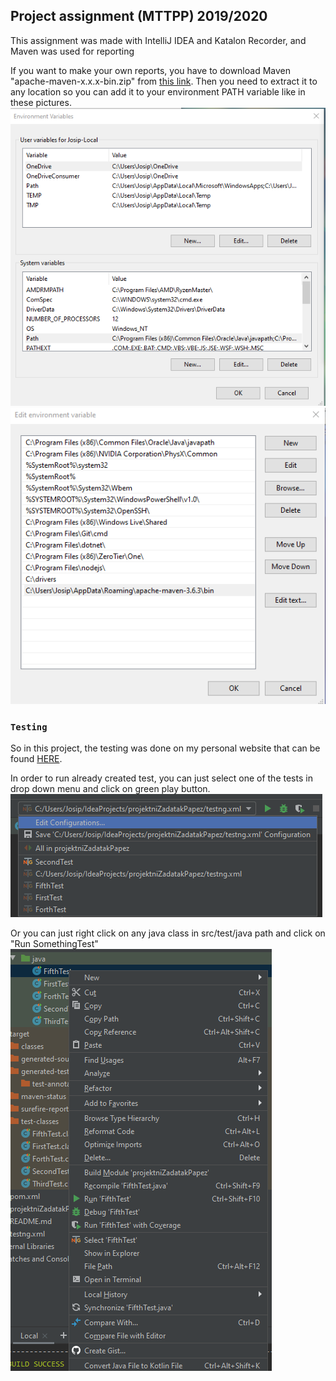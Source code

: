 ## Project assignment (MTTPP) 2019/2020


This assignment was made with IntelliJ IDEA and Katalon Recorder, and Maven was used for reporting

If you want to make your own reports, you have to download Maven "apache-maven-x.x.x-bin.zip" from [this link](https://maven.apache.org/download.cgi).
Then you need to extract it to any location so you can add it to your environment PATH variable like in these pictures.
![Envrionment PATH variable](/images/screen1.png)
![Envrionment PATH variable](/images/screen2.png)

### `Testing`

So in this project, the testing was done on my personal website that can be found [HERE](https://jpapez-myplan.web.app/).

In order to run already created test, you can just select one of the tests in drop down menu and click on green play button.
![Envrionment PATH variable](/images/screen3.png)

Or you can just right click on any java class in src/test/java path and click on "Run SomethingTest"
![Envrionment PATH variable](/images/screen4.png)